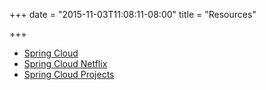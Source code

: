 +++
date = "2015-11-03T11:08:11-08:00"
title = "Resources"

+++

* [Spring Cloud](https://http://projects.spring.io/spring-cloud/)
* [Spring Cloud Netflix](http://cloud.spring.io/spring-cloud-netflix/)
* [Spring Cloud Projects](http://projects.spring.io/spring-cloud/spring-cloud.html)
